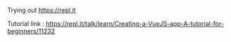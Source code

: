 Trying out https://repl.it

Tutorial link : https://repl.it/talk/learn/Creating-a-VueJS-app-A-tutorial-for-beginners/11232